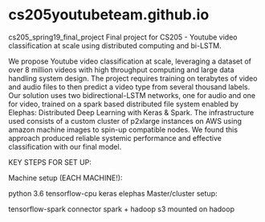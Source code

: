 # cs205youtubeteam.github.io
cs205_spring19_final_project
Final project for CS205 - Youtube video classification at scale using distributed computing and bi-LSTM.

We propose Youtube video classification at scale, leveraging a dataset of over 8 million videos with high throughput computing and large data handling system design. The project requires training on terabytes of video and audio files to then predict a video type from several thousand labels. Our solution uses two bidirectional-LSTM networks, one for audio and one for video, trained on a spark based distributed file system enabled by Elephas: Distributed Deep Learning with Keras & Spark. The infrastructure used consists of a custom cluster of p2xlarge instances on AWS using amazon machine images to spin-up compatible nodes. We found this approach produced reliable systemic performance and effective classification with our final model.

KEY STEPS FOR SET UP:

Machine setup (EACH MACHINE!):

python 3.6
tensorflow-cpu
keras
elephas
Master/cluster setup:

tensorflow-spark connector
spark + hadoop
s3 mounted on hadoop
